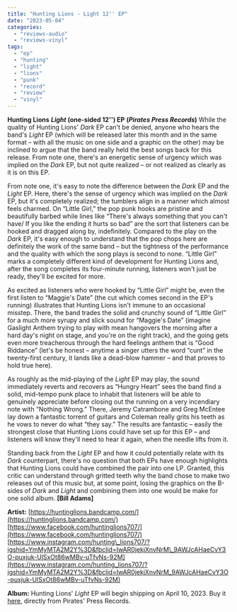 ```yaml
---
title: "Hunting Lions - Light 12'' EP"
date: "2023-05-04"
categories: 
  - "reviews-audio"
  - "reviews-vinyl"
tags: 
  - "ep"
  - "hunting"
  - "light"
  - "lions"
  - "punk"
  - "record"
  - "review"
  - "vinyl"
---
```


**Hunting Lions** **_Light_ (one-sided 12'') EP** **(_Pirates Press Records_)** While the quality of Hunting Lions' _Dark_ EP can't be denied, anyone who hears the band's _Light_ EP (which will be released later this month and in the same format – with all the music on one side and a graphic on the other) may be inclined to argue that the band really held the best songs back for this release. From note one, there's an energetic sense of urgency which was implied on the _Dark_ EP, but not quite realized – or not realized as clearly as it is on this EP.

From note one, it's easy to note the difference between the _Dark_ EP and the _Light_ EP. Here, there's the sense of urgency which was implied on the _Dark_ EP, but it's completely realized; the tumblers align in a manner which almost feels charmed. On “Little Girl,” the pop punk hooks are pristine and beautifully barbed while lines like “There's always something that you can't have/ If you like the ending it hurts so bad” are the sort that listeners can be hooked and dragged along by, indefinitely. Compared to the play on the _Dark_ EP, it's easy enough to understand that the pop chops here are definitely the work of the same band – but the tightness of the performance and the quality with which the song plays is second to none. “Little Girl” marks a completely different kind of development for Hunting Lions and, after the song completes its four-minute running, listeners won't just be ready, they'll be excited for more.

As excited as listeners who were hooked by “Little Girl” might be, even the first listen to “Maggie's Date” (the cut which comes second in the EP's running) illustrates that Hunting Lions isn't immune to an occasional misstep. There, the band trades the solid and crunchy sound of “Little Girl” for a much more syrupy and slick sound for “Maggie's Date” (imagine Gaslight Anthem trying to play with mean hangovers the morning after a hard day's night on stage, and you're on the right track), and the going gets even more treacherous through the hard feelings anthem that is “Good Riddance” (let's be honest – anytime a singer utters the word “cunt” in the twenty-first century, it lands like a dead-blow hammer – and that proves to hold true here).

As roughly as the mid-playing of the _Light_ EP may play, the sound immediately reverts and recovers as “Hungry Heart” sees the band find a solid, mid-tempo punk place to inhabit that listeners will be able to genuinely appreciate before closing out the running on a very incendiary note with “Nothing Wrong.” There, Jeremy Catrambone and Greg McEntee lay down a fantastic torrent of guitars and Coleman really grits his teeth as he vows to never do what “they say.” The results are fantastic – easily the strongest close that Hunting Lions could have set up for this EP – and listeners will know they'll need to hear it again, when the needle lifts from it.

Standing back from the _Light_ EP and how it could potentially relate with its _Dark_ counterpart, there's no question that both EPs have enough highlights that Hunting Lions could have combined the pair into one LP. Granted, this critic can understand through gritted teeth why the band chose to make two releases out of this music but, at some point, losing the graphics on the B-sides of _Dark_ and _Light_ and combining them into one would be make for one solid album. **\[Bill Adams\]**

**Artist:** [https://huntinglions.bandcamp.com/](https://huntinglions.bandcamp.com/) [https://www.facebook.com/huntinglions707/](https://www.facebook.com/huntinglions707/) [https://www.instagram.com/hunting\_lions707/?igshid=YmMyMTA2M2Y%3D&fbclid=IwAR0jekjXnvNrM\_9AWJcAHaeCvY3O-puxjuk-UlSxOt86wMBv-uTfvNs-92M](https://www.instagram.com/hunting_lions707/?igshid=YmMyMTA2M2Y%3D&fbclid=IwAR0jekjXnvNrM_9AWJcAHaeCvY3O-puxjuk-UlSxOt86wMBv-uTfvNs-92M)

**Album:** Hunting Lions' _Light_ EP will begin shipping on April 10, 2023. Buy it [here](https://shop.piratespressrecords.com/collections/new-featured-music/products/hunting-lions-light-12-ep), directly from Pirates' Press Records.
